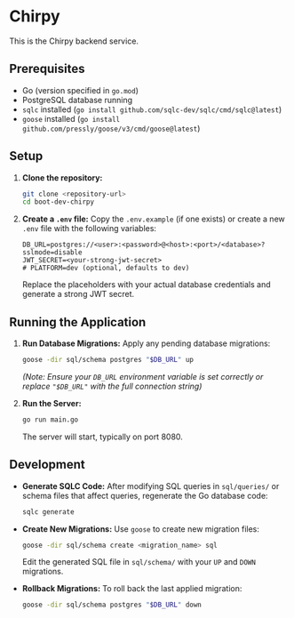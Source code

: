 # Chirpy

This is the Chirpy backend service.

## Prerequisites

*   Go (version specified in `go.mod`)
*   PostgreSQL database running
*   `sqlc` installed (`go install github.com/sqlc-dev/sqlc/cmd/sqlc@latest`)
*   `goose` installed (`go install github.com/pressly/goose/v3/cmd/goose@latest`)

## Setup

1.  **Clone the repository:**
    ```bash
    git clone <repository-url>
    cd boot-dev-chirpy
    ```
2.  **Create a `.env` file:**
    Copy the `.env.example` (if one exists) or create a new `.env` file with the following variables:
    ```dotenv
    DB_URL=postgres://<user>:<password>@<host>:<port>/<database>?sslmode=disable
    JWT_SECRET=<your-strong-jwt-secret>
    # PLATFORM=dev (optional, defaults to dev)
    ```
    Replace the placeholders with your actual database credentials and generate a strong JWT secret.

## Running the Application

1.  **Run Database Migrations:**
    Apply any pending database migrations:
    ```bash
    goose -dir sql/schema postgres "$DB_URL" up
    ```
    *(Note: Ensure your `DB_URL` environment variable is set correctly or replace `"$DB_URL"` with the full connection string)*

2.  **Run the Server:**
    ```bash
    go run main.go
    ```
    The server will start, typically on port 8080.

## Development

*   **Generate SQLC Code:**
    After modifying SQL queries in `sql/queries/` or schema files that affect queries, regenerate the Go database code:
    ```bash
    sqlc generate
    ```

*   **Create New Migrations:**
    Use `goose` to create new migration files:
    ```bash
    goose -dir sql/schema create <migration_name> sql
    ```
    Edit the generated SQL file in `sql/schema/` with your `UP` and `DOWN` migrations.

*   **Rollback Migrations:**
    To roll back the last applied migration:
    ```bash
    goose -dir sql/schema postgres "$DB_URL" down